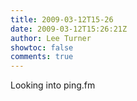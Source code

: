 ```yaml
---
title: 2009-03-12T15-26
date: 2009-03-12T15:26:21Z
author: Lee Turner
showtoc: false
comments: true
---
```


Looking into ping.fm

